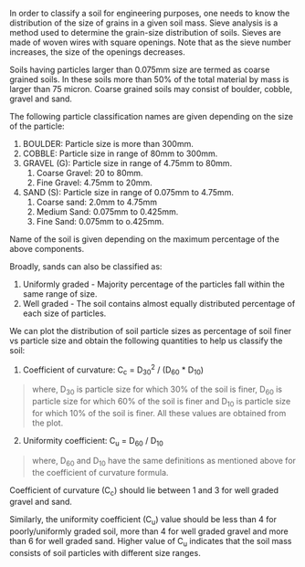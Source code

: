 In order to classify a soil for engineering purposes, one needs to know the distribution of the size of grains in a given soil mass. Sieve analysis is a method used to determine the grain-size distribution of soils. Sieves are made of woven wires with square openings. Note that as the sieve number increases, the size of the openings decreases.

Soils having particles larger than 0.075mm size are termed as coarse grained soils. In these soils more than 50% of the total material by mass is larger than 75 micron. Coarse grained soils may consist of boulder, cobble, gravel and sand. 

The following particle classification names are given depending on the size of the particle:
1. BOULDER: Particle size is more than 300mm.
2. COBBLE: Particle size in range of 80mm to 300mm.
3. GRAVEL (G): Particle size in range of 4.75mm to 80mm.
	1. Coarse Gravel: 20 to 80mm.
	2. Fine Gravel: 4.75mm to 20mm.
4. SAND (S): Particle size in range of 0.075mm to 4.75mm.
	1. Coarse sand: 2.0mm to 4.75mm
	2. Medium Sand: 0.075mm to 0.425mm.
	3. Fine Sand: 0.075mm to o.425mm.

Name of the soil is given depending on the maximum percentage of the above components.

Broadly, sands can also be classified as:
1. Uniformly graded - Majority percentage of the particles fall within the same range of size. 
2. Well graded - The soil contains almost equally distributed percentage of each size of particles.

We can plot the distribution of soil particle sizes as percentage of soil finer vs particle size and obtain the following quantities to help us classify the soil:
1. Coefficient of curvature: C<sub>c</sub> = D<sub>30</sub><sup>2</sup> / (D<sub>60</sub> * D<sub>10</sub>) <br />
> where, D<sub>30</sub> is particle size for which 30% of the soil is finer, D<sub>60</sub> is particle size for which 60% of the soil is finer and D<sub>10</sub> is particle size for which 10% of the soil is finer. All these values are obtained from the plot.
2. Uniformity coefficient: C<sub>u</sub> = D<sub>60</sub> / D<sub>10</sub> <br />
> where, D<sub>60</sub> and D<sub>10</sub> have the same definitions as mentioned above for the coefficient of curvature formula.

Coefficient of curvature (C<sub>c</sub>) should lie between 1 and 3 for well graded gravel and sand. 

Similarly, the uniformity coefficient (C<sub>u</sub>) value should be less than 4 for poorly/uniformly graded soil, more than 4 for well graded gravel and more than 6 for well graded sand. Higher value of C<sub>u</sub> indicates that the soil mass consists of soil particles with different size ranges.
